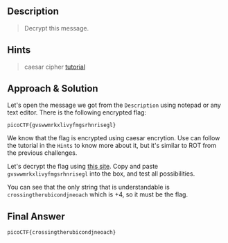 ## Description

> Decrypt this message.


## Hints

> caesar cipher [tutorial](https://privacycanada.net/classical-encryption/caesar-cipher/)


## Approach & Solution

Let's open the message we got from the `Description` using notepad or any text editor. There is the following encrypted flag:

`picoCTF{gvswwmrkxlivyfmgsrhnrisegl}`

We know that the flag is encrypted using caesar encrytion. Use can follow the tutorial in the `Hints` to know more about it, but it's similar to ROT from the previous challenges.

Let's decrypt the flag using [this site](https://www.dcode.fr/caesar-cipher). Copy and paste `gvswwmrkxlivyfmgsrhnrisegl` into the box, and test all possibilities.

You can see that the only string that is understandable is `crossingtherubicondjneoach` which is +4, so it must be the flag.


## Final Answer

`picoCTF{crossingtherubicondjneoach}`
